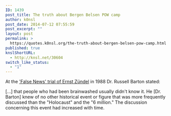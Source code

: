 ```yaml
---
ID: 1439
post_title: The truth about Bergen Belsen POW camp
author: k0nsl
post_date: 2014-07-12 07:55:59
post_excerpt: ""
layout: post
permalink: >
  https://quotes.k0nsl.org/the-truth-about-bergen-belsen-pow-camp.html
published: true
knslShortURL:
  - http://knsl.net/30604
switch_like_status:
  - "1"
---
```

At the <a href="http://ihr.org/books/kulaszka/falsenews.toc.html" target="_blank">'False News' trial of Ernst Zündel</a> in 1988 Dr. Russell Barton stated:

[...] that people who had been brainwashed usually didn't know it. He [Dr. Barton] knew of no other historical event or figure that was more frequently discussed than the "Holocaust" and the "6 million." The discussion concerning this event had increased with time.